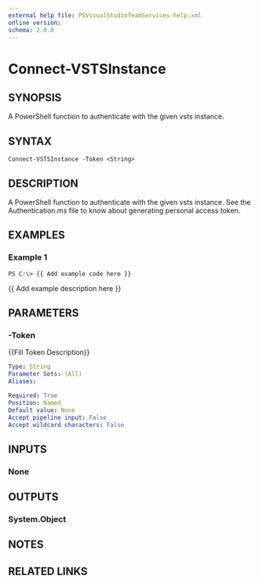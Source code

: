 ```yaml
---
external help file: PSVisualStudioTeamServices-help.xml
online version: 
schema: 2.0.0
---
```


# Connect-VSTSInstance

## SYNOPSIS
A PowerShell function to authenticate with the given vsts instance.

## SYNTAX

```
Connect-VSTSInstance -Token <String>
```

## DESCRIPTION
A PowerShell function to authenticate with the given vsts instance.
See the Authentication.ms file to know about generating personal access token.

## EXAMPLES

### Example 1
```
PS C:\> {{ Add example code here }}
```

{{ Add example description here }}

## PARAMETERS

### -Token
{{Fill Token Description}}

```yaml
Type: String
Parameter Sets: (All)
Aliases: 

Required: True
Position: Named
Default value: None
Accept pipeline input: False
Accept wildcard characters: False
```

## INPUTS

### None

## OUTPUTS

### System.Object

## NOTES

## RELATED LINKS

